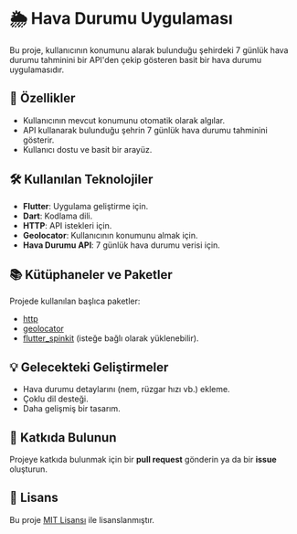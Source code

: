 
# 🌦️ Hava Durumu Uygulaması  

Bu proje, kullanıcının konumunu alarak bulunduğu şehirdeki 7 günlük hava durumu tahminini bir API'den çekip gösteren basit bir hava durumu uygulamasıdır.  

## 🚀 Özellikler  
- Kullanıcının mevcut konumunu otomatik olarak algılar.  
- API kullanarak bulunduğu şehrin 7 günlük hava durumu tahminini gösterir.  
- Kullanıcı dostu ve basit bir arayüz.  

## 🛠️ Kullanılan Teknolojiler  
- **Flutter**: Uygulama geliştirme için.  
- **Dart**: Kodlama dili.  
- **HTTP**: API istekleri için.  
- **Geolocator**: Kullanıcının konumunu almak için.  
- **Hava Durumu API**: 7 günlük hava durumu verisi için.  

## 📚 Kütüphaneler ve Paketler  
Projede kullanılan başlıca paketler:  
- [http](https://pub.dev/packages/http)  
- [geolocator](https://pub.dev/packages/geolocator)  
- [flutter_spinkit](https://pub.dev/packages/flutter_spinkit) (isteğe bağlı olarak yüklenebilir).  

## 💡 Gelecekteki Geliştirmeler  
- Hava durumu detaylarını (nem, rüzgar hızı vb.) ekleme.  
- Çoklu dil desteği.  
- Daha gelişmiş bir tasarım.  

## 🤝 Katkıda Bulunun  
Projeye katkıda bulunmak için bir **pull request** gönderin ya da bir **issue** oluşturun.  

## 📄 Lisans  
Bu proje [MIT Lisansı](LICENSE) ile lisanslanmıştır.  
